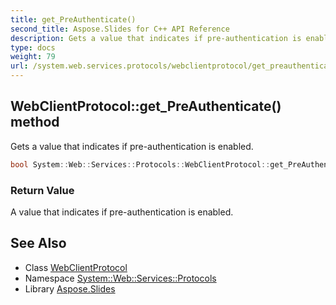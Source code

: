 ```yaml
---
title: get_PreAuthenticate()
second_title: Aspose.Slides for C++ API Reference
description: Gets a value that indicates if pre-authentication is enabled.
type: docs
weight: 79
url: /system.web.services.protocols/webclientprotocol/get_preauthenticate/
---
```

## WebClientProtocol::get_PreAuthenticate() method


Gets a value that indicates if pre-authentication is enabled.

```cpp
bool System::Web::Services::Protocols::WebClientProtocol::get_PreAuthenticate()
```


### Return Value

A value that indicates if pre-authentication is enabled.

## See Also

* Class [WebClientProtocol](../)
* Namespace [System::Web::Services::Protocols](../../)
* Library [Aspose.Slides](../../../)